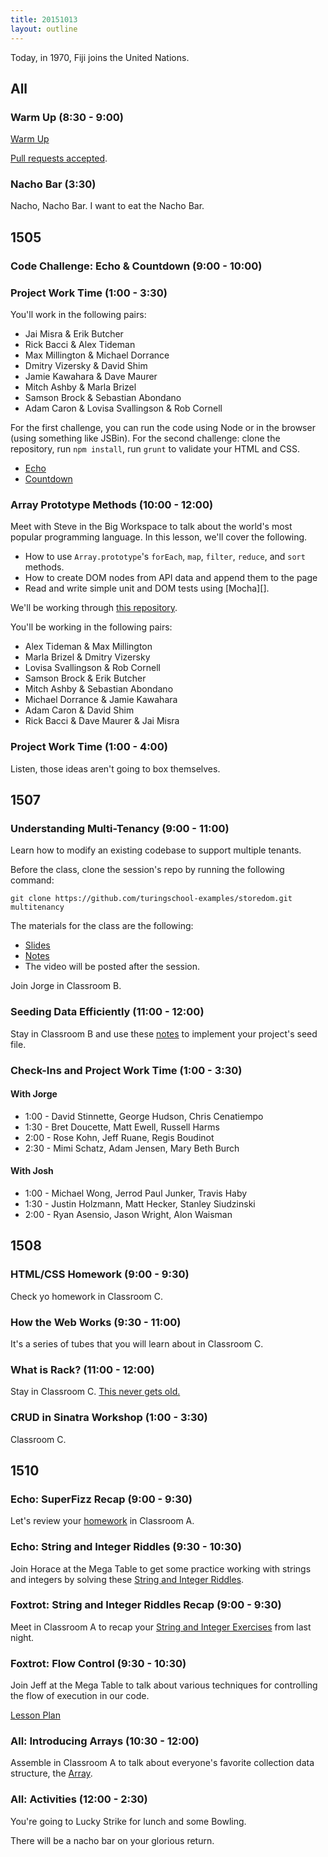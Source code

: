 ```yaml
---
title: 20151013
layout: outline
---
```


Today, in 1970, Fiji joins the United Nations.

## All

### Warm Up (8:30 - 9:00)

[Warm Up](https://thewarmup.herokuapp.com)

[Pull requests accepted](https://github.com/mikedao/the-warm-up).

### Nacho Bar (3:30)

Nacho, Nacho Bar. I want to eat the Nacho Bar.


## 1505

### Code Challenge: Echo & Countdown (9:00 - 10:00)

### Project Work Time (1:00 - 3:30)

You'll work in the following pairs:

* Jai Misra & Erik Butcher
* Rick Bacci & Alex Tideman
* Max Millington & Michael Dorrance
* Dmitry Vizersky & David Shim
* Jamie Kawahara & Dave Maurer
* Mitch Ashby & Marla Brizel
* Samson Brock & Sebastian Abondano
* Adam Caron & Lovisa Svallingson & Rob Cornell

For the first challenge, you can run the code using Node or in the browser (using something like JSBin). For the second challenge: clone the repository, run `npm install`, run `grunt` to validate your HTML and CSS.

* [Echo](https://github.com/turingschool/challenges/blob/master/echo.markdown)
* [Countdown](https://github.com/turingschool-examples/countdown)

### Array Prototype Methods (10:00 - 12:00)

Meet with Steve in the Big Workspace to talk about the world's most popular programming language. In this lesson, we'll cover the following.

* How to use `Array.prototype`'s `forEach`, `map`, `filter`, `reduce`, and `sort` methods.
* How to create DOM nodes from API data and append them to the page
* Read and write simple unit and DOM tests using [Mocha][].

We'll be working through [this repository](https://github.com/turingschool-examples/array-prototype-methods).

You'll be working in the following pairs:

* Alex Tideman & Max Millington
* Marla Brizel & Dmitry Vizersky
* Lovisa Svallingson & Rob Cornell
* Samson Brock & Erik Butcher
* Mitch Ashby & Sebastian Abondano
* Michael Dorrance & Jamie Kawahara
* Adam Caron & David Shim
* Rick Bacci & Dave Maurer & Jai Misra

### Project Work Time (1:00 - 4:00)

Listen, those ideas aren't going to box themselves.

## 1507

### Understanding Multi-Tenancy (9:00 - 11:00)

Learn how to modify an existing codebase to support multiple tenants.

Before the class, clone the session's repo by running the following command:

```
git clone https://github.com/turingschool-examples/storedom.git multitenancy
```

The materials for the class are the following:

* [Slides](https://www.dropbox.com/s/kv0s91l6uzrvwwv/Turing%20-%20Understanding%20Multitenancy.key?dl=0)
* [Notes](https://www.dropbox.com/s/uri3fsi5jsyaf9b/Turing%20-%20Understanding%20Multitenancy%20%28Notes%29.pages?dl=0)
* The video will be posted after the session.

Join Jorge in Classroom B.

### Seeding Data Efficiently (11:00 - 12:00)

Stay in Classroom B and use these [notes](https://www.dropbox.com/s/z4k6r81nu214u7v/Turing%20-%20Seeding%20Data%20Efficiently%20%28Notes%29.pages?dl=0) to implement your project's seed file.

### Check-Ins and Project Work Time (1:00 - 3:30)

#### With Jorge

* 1:00 - David Stinnette, George Hudson, Chris Cenatiempo
* 1:30 - Bret Doucette, Matt Ewell, Russell Harms
* 2:00 - Rose Kohn, Jeff Ruane, Regis Boudinot
* 2:30 - Mimi Schatz, Adam Jensen, Mary Beth Burch

#### With Josh

* 1:00 - Michael Wong, Jerrod Paul Junker, Travis Haby
* 1:30 - Justin Holzmann, Matt Hecker, Stanley Siudzinski
* 2:00 - Ryan Asensio, Jason Wright, Alon Waisman


## 1508

### HTML/CSS Homework (9:00 - 9:30)

Check yo homework in Classroom C.

### How the Web Works (9:30 - 11:00)

It's a series of tubes that you will learn about in Classroom C.

### What is Rack? (11:00 - 12:00)

Stay in Classroom C.
[This never gets old.](https://www.youtube.com/watch?v=HEXWRTEbj1I)

### CRUD in Sinatra Workshop (1:00 - 3:30)

Classroom C.


## 1510

### Echo: SuperFizz Recap (9:00 - 9:30)

Let's review your [homework](https://github.com/turingschool/challenges/blob/master/super_fizz.markdown) in Classroom A.

### Echo: String and Integer Riddles (9:30 - 10:30)

Join Horace at the Mega Table to get some practice working with strings and integers by solving
these [String and Integer Riddles](https://github.com/turingschool/challenges/blob/master/string-and-integer-riddles.markdown).

### Foxtrot: String and Integer Riddles Recap (9:00 - 9:30)

Meet in Classroom A to recap your [String and Integer Exercises](https://github.com/turingschool/challenges/blob/master/working_with_strings_and_integers.markdown)
from last night.

### Foxtrot: Flow Control (9:30 - 10:30)

Join Jeff at the Mega Table to talk about various techniques
for controlling the flow of execution in our code.

[Lesson Plan](https://github.com/turingschool/lesson_plans/blob/master/ruby_01-object_oriented_programming_with_ruby/flow_control.markdown)

### All: Introducing Arrays (10:30 - 12:00)

Assemble in Classroom A to talk about everyone's favorite collection data
structure, the [Array](https://github.com/turingschool/lesson_plans/blob/master/ruby_01-object_oriented_programming_with_ruby/arrays_and_hashes.markdown).

### All: Activities (12:00 - 2:30)

You're going to Lucky Strike for lunch and some Bowling.

There will be a nacho bar on your glorious return.
